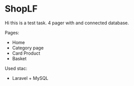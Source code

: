 # ShopLF
Hi this is a test task. 
4 pager with and connected database.  

Pages:
- Home
- Category page 
- Card Product 
- Basket

Used stac: 
- Laravel + MySQL
